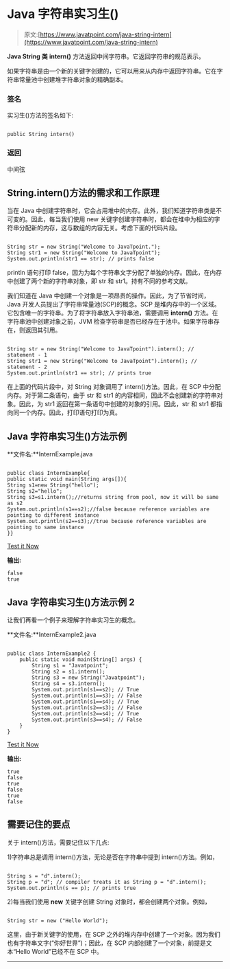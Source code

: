 # Java 字符串实习生()

> 原文:[https://www.javatpoint.com/java-string-intern](https://www.javatpoint.com/java-string-intern)

**Java String 类** **intern()** 方法返回中间字符串。它返回字符串的规范表示。

如果字符串是由一个新的关键字创建的，它可以用来从内存中返回字符串。它在字符串常量池中创建堆字符串对象的精确副本。

### 签名

实习生()方法的签名如下:

```

public String intern()

```

### 返回

中间弦

## String.intern()方法的需求和工作原理

当在 Java 中创建字符串时，它会占用堆中的内存。此外，我们知道字符串类是不可变的。因此，每当我们使用 new 关键字创建字符串时，都会在堆中为相应的字符串分配新的内存，这与数组的内容无关。考虑下面的代码片段。

```

String str = new String("Welcome to JavaTpoint."); 
String str1 = new String("Welcome to JavaTpoint");
System.out.println(str1 == str); // prints false

```

println 语句打印 false，因为为每个字符串文字分配了单独的内存。因此，在内存中创建了两个新的字符串对象，即 str 和 str1。持有不同的参考文献。

我们知道在 Java 中创建一个对象是一项昂贵的操作。因此，为了节省时间，Java 开发人员提出了字符串常量池(SCP)的概念。SCP 是堆内存中的一个区域。它包含唯一的字符串。为了将字符串放入字符串池，需要调用 **intern()** 方法。在字符串池中创建对象之前，JVM 检查字符串是否已经存在于池中。如果字符串存在，则返回其引用。

```

String str = new String("Welcome to JavaTpoint").intern(); // statement - 1
String str1 = new String("Welcome to JavaTpoint").intern(); // statement - 2
System.out.println(str1 == str); // prints true

```

在上面的代码片段中，对 String 对象调用了 intern()方法。因此，在 SCP 中分配内存。对于第二条语句，由于 str 和 str1 的内容相同，因此不会创建新的字符串对象。因此，为 str1 返回在第一条语句中创建的对象的引用。因此，str 和 str1 都指向同一个内存。因此，打印语句打印为真。

## Java 字符串实习生()方法示例

**文件名:**InternExample.java

```

public class InternExample{
public static void main(String args[]){
String s1=new String("hello");
String s2="hello";
String s3=s1.intern();//returns string from pool, now it will be same as s2
System.out.println(s1==s2);//false because reference variables are pointing to different instance
System.out.println(s2==s3);//true because reference variables are pointing to same instance
}}

```

[Test it Now](https://www.javatpoint.com/opr/test.jsp?filename=InternExample)

**输出:**

```
false
true

```

## Java 字符串实习生()方法示例 2

让我们再看一个例子来理解字符串实习生的概念。

**文件名:**InternExample2.java

```

public class InternExample2 {
	public static void main(String[] args) {		
		String s1 = "Javatpoint";
		String s2 = s1.intern();
		String s3 = new String("Javatpoint");
		String s4 = s3.intern();		
		System.out.println(s1==s2); // True
		System.out.println(s1==s3); // False
		System.out.println(s1==s4); // True		
		System.out.println(s2==s3); // False
		System.out.println(s2==s4); // True		 
		System.out.println(s3==s4); // False		
	}
}

```

[Test it Now](https://www.javatpoint.com/opr/test.jsp?filename=InternExample2)

**输出:**

```
true
false
true
false
true
false

```

## 需要记住的要点

关于 intern()方法，需要记住以下几点:

1)字符串总是调用 intern()方法，无论是否在字符串中提到 intern()方法。例如，

```

String s = "d".intern();
String p = "d"; // compiler treats it as String p = "d".intern();
System.out.println(s == p); // prints true

```

2)每当我们使用 **new** 关键字创建 String 对象时，都会创建两个对象。例如，

```

String str = new ("Hello World");

```

这里，由于新关键字的使用，在 SCP 之外的堆内存中创建了一个对象。因为我们也有字符串文字(“你好世界”)；因此，在 SCP 内部创建了一个对象，前提是文本“Hello World”已经不在 SCP 中。

* * *